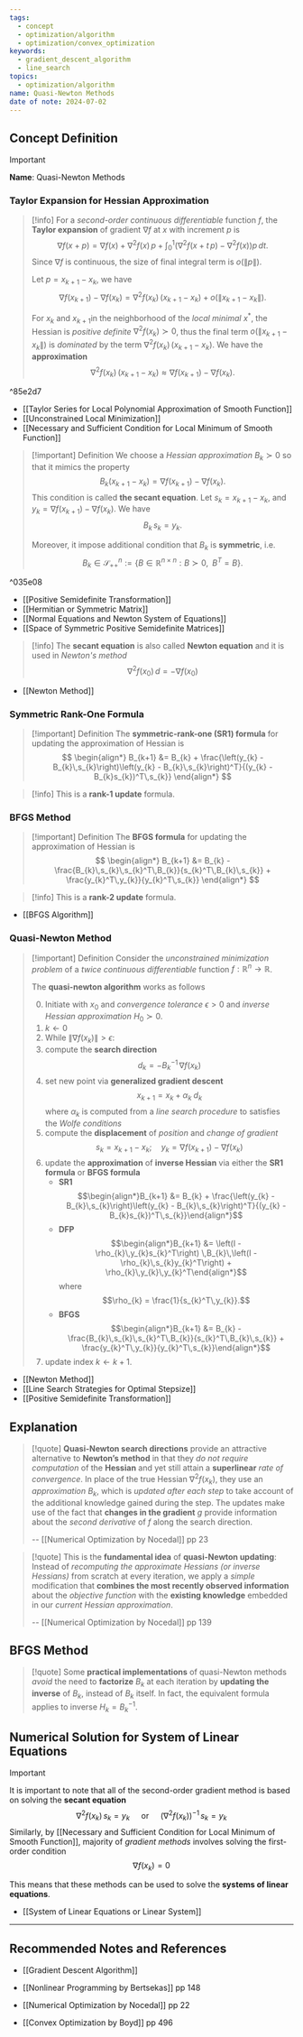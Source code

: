 ```yaml
---
tags:
  - concept
  - optimization/algorithm
  - optimization/convex_optimization
keywords:
  - gradient_descent_algorithm
  - line_search
topics:
  - optimization/algorithm
name: Quasi-Newton Methods
date of note: 2024-07-02
---
```


## Concept Definition

>[!important]
>**Name**: Quasi-Newton Methods

### Taylor Expansion for Hessian Approximation

>[!info]
>For a *second-order continuous differentiable* function $f$,  the **Taylor expansion** of gradient $\nabla f$ at $x$ with increment $p$ is
>$$
>\nabla f(x + p) = \nabla f(x) + \nabla^2 f(x)\,p + \int_{0}^{1}\left(\nabla^2 f(x + t\,p) - \nabla^2 f(x) \right)p\,dt.
>$$
>Since $\nabla f$ is continuous, the size of final integral term is $o(\lVert p \rVert)$.
>
>Let $p = x_{k+1} - x_{k}$, we have
>$$
>\nabla f(x_{k+1}) - \nabla f(x_{k}) = \nabla^2 f(x_{k})\,\left(x_{k+1} - x_{k}\right) + o\left(\lVert x_{k+1} - x_{k} \rVert \right).
>$$
>
>For $x_{k}$ and $x_{k+1}$in the neighborhood of the *local minimal* $x^*$, the Hessian is *positive definite* $\nabla^2 f(x_{k}) \succ 0$, thus the final term $o\left(\lVert x_{k+1} - x_{k} \rVert \right)$ is *dominated* by the  term $\nabla^2 f(x_{k})\,\left(x_{k+1} - x_{k}\right)$. We have the **approximation**
>$$
>\nabla^2 f(x_{k})\,\left(x_{k+1} - x_{k}\right) \approx \nabla f(x_{k+1}) - \nabla f(x_{k}).
>$$

^85e2d7

- [[Taylor Series for Local Polynomial Approximation of Smooth Function]]
- [[Unconstrained Local Minimization]]
- [[Necessary and Sufficient Condition for Local Minimum of Smooth Function]]

>[!important] Definition
>We choose a *Hessian approximation* $B_{k} \succ 0$ so that it mimics the property
>$$
>B_{k}\left(x_{k+1} - x_{k}\right) = \nabla f(x_{k+1}) - \nabla f(x_{k}).
>$$
>This condition is called **the secant equation**. Let $s_{k} = x_{k+1} - x_{k}$, and $y_{k} = \nabla f(x_{k+1}) - \nabla f(x_{k})$. We have
>$$
>B_{k}\,s_{k} = y_{k}.
>$$
>
>Moreover, it impose additional condition that $B_{k}$ is **symmetric**, i.e.
>$$
>B_{k} \in \mathcal{S}_{++}^{n} := \left\{ B\in \mathbb{R}^{n\times n}: B \succ 0, \;\; B^{T} = B \right\}. 
>$$

^035e08

- [[Positive Semidefinite Transformation]]
- [[Hermitian or Symmetric Matrix]]
- [[Normal Equations and Newton System of Equations]]
- [[Space of Symmetric Positive Semidefinite Matrices]]

>[!info]
>The **secant equation** is also called **Newton equation** and it is used in *Newton's method*
>$$
> \nabla^2 f(x_{0})\, d = - \nabla f(x_{0})
>$$

- [[Newton Method]]
### Symmetric Rank-One Formula

>[!important] Definition
>The **symmetric-rank-one (SR1) formula** for updating the approximation of Hessian is
>$$
>\begin{align*}
>B_{k+1} &= B_{k} + \frac{\left(y_{k} - B_{k}\,s_{k}\right)\left(y_{k} - B_{k}\,s_{k}\right)^T}{(y_{k} - B_{k}s_{k})^T\,s_{k}}
>\end{align*}
>$$

>[!info]
>This is a **rank-1 update** formula.

### BFGS Method

>[!important] Definition
>The **BFGS formula** for updating the approximation of Hessian is
>$$
>\begin{align*}
>B_{k+1} &= B_{k} - \frac{B_{k}\,s_{k}\,s_{k}^T\,B_{k}}{s_{k}^T\,B_{k}\,s_{k}} + \frac{y_{k}^T\,y_{k}}{y_{k}^T\,s_{k}}
>\end{align*}
>$$

>[!info]
>This is a **rank-2 update** formula.

- [[BFGS Algorithm]]

### Quasi-Newton Method 

>[!important] Definition
>Consider the *unconstrained  minimization problem* of a *twice continuous differentiable* function $f: \mathbb{R}^{n} \to \mathbb{R}$. 
>
>The **quasi-newton algorithm** works as follows
>
>0. Initiate with  $x_{0}$ and *convergence tolerance* $\epsilon >0$ and *inverse Hessian approximation* $H_{0} \succ 0.$
>1. $k \leftarrow 0$
>2. While $\lVert \nabla f(x_{k}) \rVert > \epsilon$:
>	1. compute the **search direction** $$d_{k} = - B_{k}^{-1}\,\nabla f(x_{k})$$
>	2. set new point via **generalized gradient descent** $$x_{k+1} = x_{k} + \alpha_{k}\;d_{k}$$ where $\alpha_{k}$ is computed from a *line search procedure* to satisfies the *Wolfe conditions*
>	3. compute the **displacement** of *position* and *change of gradient* $$s_{k} = x_{k+1} - x_{k}; \quad y_{k} = \nabla f(x_{k+1}) - \nabla f(x_{k})$$
>	4. update the **approximation** of **inverse Hessian** via either the **SR1 formula** or **BFGS formula**
>		- **SR1** $$\begin{align*}B_{k+1} &= B_{k} + \frac{\left(y_{k} - B_{k}\,s_{k}\right)\left(y_{k} - B_{k}\,s_{k}\right)^T}{(y_{k} - B_{k}s_{k})^T\,s_{k}}\end{align*}$$
>		- **DFP** $$\begin{align*}B_{k+1} &= \left(I - \rho_{k}\,y_{k}s_{k}^T\right) \,B_{k}\,\left(I - \rho_{k}\,s_{k}y_{k}^T\right) + \rho_{k}\,y_{k}\,y_{k}^T\end{align*}$$ where $$\rho_{k} = \frac{1}{s_{k}^T\,y_{k}}.$$ 
>		- **BFGS** $$\begin{align*}B_{k+1} &= B_{k} - \frac{B_{k}\,s_{k}\,s_{k}^T\,B_{k}}{s_{k}^T\,B_{k}\,s_{k}} + \frac{y_{k}^T\,y_{k}}{y_{k}^T\,s_{k}}\end{align*}$$
>	1. update index $k \leftarrow k+ 1.$   

- [[Newton Method]]
- [[Line Search Strategies for Optimal Stepsize]]
- [[Positive Semidefinite Transformation]]

## Explanation

>[!quote]
>**Quasi-Newton search directions** provide an attractive alternative to **Newton’s method** in that they *do not require computation* of the **Hessian** and yet still attain a **superlinear** *rate of convergence*. In place of the true Hessian $\nabla^2 f(x_{k})$, they use an *approximation* $B_{k}$, which is *updated after each step* to take account of the additional knowledge gained during the step. The updates make use of the fact that **changes in the gradient** $g$ provide information about the *second derivative* of $f$ along the search direction.
>
>-- [[Numerical Optimization by Nocedal]] pp 23


>[!quote]
>This is the **fundamental idea** of **quasi-Newton updating**: Instead of *recomputing the approximate Hessians (or inverse Hessians)* from scratch at every iteration, we apply a *simple* modification that **combines the most recently observed information** about the *objective function* with the **existing knowledge** embedded in our *current Hessian approximation*.
>
>-- [[Numerical Optimization by Nocedal]] pp 139

## BFGS Method

>[!quote]
>Some **practical implementations** of quasi-Newton methods *avoid* the need to **factorize** $B_{k}$ at each iteration by **updating the inverse** of $B_{k}$, instead of $B_{k}$ itself. In fact, the equivalent formula applies to inverse $H_{k} =B_{k}^{-1}.$

## Numerical Solution for System of Linear Equations

>[!important]
>It is important to note that all of the second-order gradient method is based on solving the **secant equation**
>$$
>\nabla^2 f(x_{k})\,s_{k} = y_{k} \quad \text{ or } \quad  \left(\nabla^2 f(x_{k})\right)^{-1}\,s_{k} = y_{k}
>$$
>Similarly, by [[Necessary and Sufficient Condition for Local Minimum of Smooth Function]], majority of *gradient methods* involves solving the first-order condition
>$$
>\nabla f(x_{k}) = 0
>$$
>
>This means that these methods can be used to solve the **systems of linear equations**.

- [[System of Linear Equations or Linear System]]



-----------
##  Recommended Notes and References

- [[Gradient Descent Algorithm]]

- [[Nonlinear Programming by Bertsekas]] pp 148
- [[Numerical Optimization by Nocedal]] pp 22
- [[Convex Optimization by Boyd]] pp 496